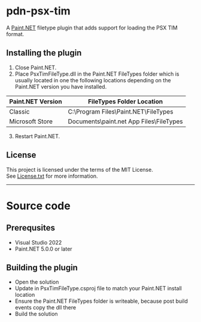 # pdn-psx-tim

A [Paint.NET](http://www.getpaint.net) filetype plugin that adds support for loading the PSX TIM format.

## Installing the plugin

1. Close Paint.NET.
2. Place PsxTimFileType.dll in the Paint.NET FileTypes folder which is usually located in one the following locations depending on the Paint.NET version you have installed.

  Paint.NET Version |  FileTypes Folder Location
  --------|----------
  Classic | C:\Program Files\Paint.NET\FileTypes    
  Microsoft Store | Documents\paint.net App Files\FileTypes

3. Restart Paint.NET.

## License

This project is licensed under the terms of the MIT License.   
See [License.txt](License.txt) for more information.

***

# Source code

## Prerequsites

* Visual Studio 2022
* Paint.NET 5.0.0 or later

## Building the plugin

* Open the solution
* Update <PdnRoot> in PsxTimFileType.csproj file to match your Paint.NET install location
* Ensure the Paint.NET FileTypes folder is writeable, because post build events copy the dll there
* Build the solution
